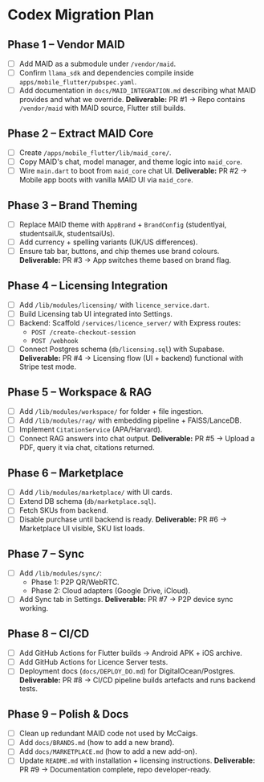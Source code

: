 # Codex Migration Plan

## Phase 1 – Vendor MAID
* [ ] Add MAID as a submodule under `/vendor/maid`.
* [ ] Confirm `llama_sdk` and dependencies compile inside `apps/mobile_flutter/pubspec.yaml`.
* [ ] Add documentation in `docs/MAID_INTEGRATION.md` describing what MAID provides and what we override.
**Deliverable:** PR #1 → Repo contains `/vendor/maid` with MAID source, Flutter still builds.

## Phase 2 – Extract MAID Core
* [ ] Create `/apps/mobile_flutter/lib/maid_core/`.
* [ ] Copy MAID's chat, model manager, and theme logic into `maid_core`.
* [ ] Wire `main.dart` to boot from `maid_core` chat UI.
**Deliverable:** PR #2 → Mobile app boots with vanilla MAID UI via `maid_core`.

## Phase 3 – Brand Theming
* [ ] Replace MAID theme with `AppBrand` + `BrandConfig` (studentlyai, studentsaiUk, studentsaiUs).
* [ ] Add currency + spelling variants (UK/US differences).
* [ ] Ensure tab bar, buttons, and chip themes use brand colours.
**Deliverable:** PR #3 → App switches theme based on brand flag.

## Phase 4 – Licensing Integration
* [ ] Add `/lib/modules/licensing/` with `licence_service.dart`.
* [ ] Build Licensing tab UI integrated into Settings.
* [ ] Backend: Scaffold `/services/licence_server/` with Express routes:
   * `POST /create-checkout-session`
   * `POST /webhook`
* [ ] Connect Postgres schema (`db/licensing.sql`) with Supabase.
**Deliverable:** PR #4 → Licensing flow (UI + backend) functional with Stripe test mode.

## Phase 5 – Workspace & RAG
* [ ] Add `/lib/modules/workspace/` for folder + file ingestion.
* [ ] Add `/lib/modules/rag/` with embedding pipeline + FAISS/LanceDB.
* [ ] Implement `CitationService` (APA/Harvard).
* [ ] Connect RAG answers into chat output.
**Deliverable:** PR #5 → Upload a PDF, query it via chat, citations returned.

## Phase 6 – Marketplace
* [ ] Add `/lib/modules/marketplace/` with UI cards.
* [ ] Extend DB schema (`db/marketplace.sql`).
* [ ] Fetch SKUs from backend.
* [ ] Disable purchase until backend is ready.
**Deliverable:** PR #6 → Marketplace UI visible, SKU list loads.

## Phase 7 – Sync
* [ ] Add `/lib/modules/sync/`:
   * Phase 1: P2P QR/WebRTC.
   * Phase 2: Cloud adapters (Google Drive, iCloud).
* [ ] Add Sync tab in Settings.
**Deliverable:** PR #7 → P2P device sync working.

## Phase 8 – CI/CD
* [ ] Add GitHub Actions for Flutter builds → Android APK + iOS archive.
* [ ] Add GitHub Actions for Licence Server tests.
* [ ] Deployment docs (`docs/DEPLOY_DO.md`) for DigitalOcean/Postgres.
**Deliverable:** PR #8 → CI/CD pipeline builds artefacts and runs backend tests.

## Phase 9 – Polish & Docs
* [ ] Clean up redundant MAID code not used by McCaigs.
* [ ] Add `docs/BRANDS.md` (how to add a new brand).
* [ ] Add `docs/MARKETPLACE.md` (how to add a new add-on).
* [ ] Update `README.md` with installation + licensing instructions.
**Deliverable:** PR #9 → Documentation complete, repo developer-ready.
